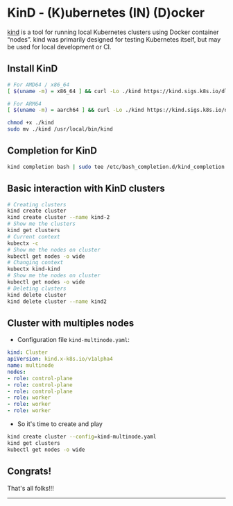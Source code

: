 # KinD - (K)ubernetes (IN) (D)ocker

[kind](https://sigs.k8s.io/kind) is a tool for running local Kubernetes clusters using Docker container “nodes”. kind was primarily designed for testing Kubernetes itself, but may be used for local development or CI.

## Install KinD

```sh
# For AMD64 / x86_64
[ $(uname -m) = x86_64 ] && curl -Lo ./kind https://kind.sigs.k8s.io/dl/v0.19.0/kind-linux-amd64

# For ARM64
[ $(uname -m) = aarch64 ] && curl -Lo ./kind https://kind.sigs.k8s.io/dl/v0.19.0/kind-linux-arm64

chmod +x ./kind
sudo mv ./kind /usr/local/bin/kind
```

## Completion for KinD

```sh
kind completion bash | sudo tee /etc/bash_completion.d/kind_completion
```

## Basic interaction with KinD clusters

```sh
# Creating clusters
kind create cluster
kind create cluster --name kind-2
# Show me the clusters
kind get clusters
# Current context
kubectx -c 
# Show me the nodes on cluster
kubectl get nodes -o wide
# Changing context
kubectx kind-kind
# Show me the nodes on cluster
kubectl get nodes -o wide
# Deleting clusters
kind delete cluster 
kind delete cluster --name kind2
```

## Cluster with multiples nodes

- Configuration file `kind-multinode.yaml`:

```yaml
kind: Cluster
apiVersion: kind.x-k8s.io/v1alpha4
name: multinode
nodes:
- role: control-plane
- role: control-plane
- role: control-plane
- role: worker
- role: worker
- role: worker
```

- So it's time to create and play 

```sh
kind create cluster --config=kind-multinode.yaml
kind get clusters
kubectl get nodes -o wide
```

## Congrats!

That's all folks!!!
___

